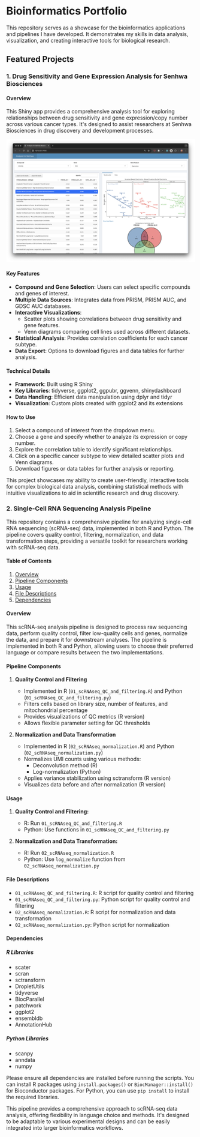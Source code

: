 # Bioinformatics Portfolio

This repository serves as a showcase for the bioinformatics applications and pipelines I have developed. It demonstrates my skills in data analysis, visualization, and creating interactive tools for biological research.

## Featured Projects

### 1. Drug Sensitivity and Gene Expression Analysis for Senhwa Biosciences

#### Overview

This Shiny app provides a comprehensive analysis tool for exploring relationships between drug sensitivity and gene expression/copy number across various cancer types. It's designed to assist researchers at Senhwa Biosciences in drug discovery and development processes.

![Senhwa Biosciences Analysis App](shiny_app/img/app_screenshot.png)

#### Key Features

- **Compound and Gene Selection**: Users can select specific compounds and genes of interest.
- **Multiple Data Sources**: Integrates data from PRISM, PRISM AUC, and GDSC AUC databases.
- **Interactive Visualizations**:
  - Scatter plots showing correlations between drug sensitivity and gene features.
  - Venn diagrams comparing cell lines used across different datasets.
- **Statistical Analysis**: Provides correlation coefficients for each cancer subtype.
- **Data Export**: Options to download figures and data tables for further analysis.

#### Technical Details

- **Framework**: Built using R Shiny
- **Key Libraries**: tidyverse, ggplot2, ggpubr, ggvenn, shinydashboard
- **Data Handling**: Efficient data manipulation using dplyr and tidyr
- **Visualization**: Custom plots created with ggplot2 and its extensions

#### How to Use

1. Select a compound of interest from the dropdown menu.
2. Choose a gene and specify whether to analyze its expression or copy number.
3. Explore the correlation table to identify significant relationships.
4. Click on a specific cancer subtype to view detailed scatter plots and Venn diagrams.
5. Download figures or data tables for further analysis or reporting.

This project showcases my ability to create user-friendly, interactive tools for complex biological data analysis, combining statistical methods with intuitive visualizations to aid in scientific research and drug discovery.

### 2. Single-Cell RNA Sequencing Analysis Pipeline

This repository contains a comprehensive pipeline for analyzing single-cell RNA sequencing (scRNA-seq) data, implemented in both R and Python. The pipeline covers quality control, filtering, normalization, and data transformation steps, providing a versatile toolkit for researchers working with scRNA-seq data.

#### Table of Contents

1. [Overview](#overview)
2. [Pipeline Components](#pipeline-components)
3. [Usage](#usage)
4. [File Descriptions](#file-descriptions)
5. [Dependencies](#dependencies)

#### Overview

This scRNA-seq analysis pipeline is designed to process raw sequencing data, perform quality control, filter low-quality cells and genes, normalize the data, and prepare it for downstream analyses. The pipeline is implemented in both R and Python, allowing users to choose their preferred language or compare results between the two implementations.

#### Pipeline Components

1. **Quality Control and Filtering**
   - Implemented in R (`01_scRNAseq_QC_and_filtering.R`) and Python (`01_scRNAseq_QC_and_filtering.py`)
   - Filters cells based on library size, number of features, and mitochondrial percentage
   - Provides visualizations of QC metrics (R version)
   - Allows flexible parameter setting for QC thresholds

2. **Normalization and Data Transformation**
   - Implemented in R (`02_scRNAseq_normalization.R`) and Python (`02_scRNAseq_normalization.py`)
   - Normalizes UMI counts using various methods:
     - Deconvolution method (R)
     - Log-normalization (Python)
   - Applies variance stabilization using sctransform (R version)
   - Visualizes data before and after normalization (R version)

#### Usage

1. **Quality Control and Filtering:**
   - R: Run `01_scRNAseq_QC_and_filtering.R`
   - Python: Use functions in `01_scRNAseq_QC_and_filtering.py`

2. **Normalization and Data Transformation:**
   - R: Run `02_scRNAseq_normalization.R`
   - Python: Use `log_normalize` function from `02_scRNAseq_normalization.py`

#### File Descriptions

- `01_scRNAseq_QC_and_filtering.R`: R script for quality control and filtering
- `01_scRNAseq_QC_and_filtering.py`: Python script for quality control and filtering
- `02_scRNAseq_normalization.R`: R script for normalization and data transformation
- `02_scRNAseq_normalization.py`: Python script for normalization

#### Dependencies

##### R Libraries

- scater
- scran
- sctransform
- DropletUtils
- tidyverse
- BiocParallel
- patchwork
- ggplot2
- ensembldb
- AnnotationHub

##### Python Libraries

- scanpy
- anndata
- numpy

Please ensure all dependencies are installed before running the scripts. You can install R packages using `install.packages()` or `BiocManager::install()` for Bioconductor packages. For Python, you can use `pip install` to install the required libraries.

This pipeline provides a comprehensive approach to scRNA-seq data analysis, offering flexibility in language choice and methods. It's designed to be adaptable to various experimental designs and can be easily integrated into larger bioinformatics workflows.

